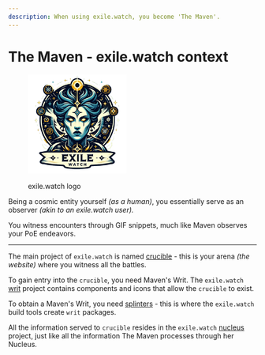 ```yaml
---
description: When using exile.watch, you become 'The Maven'.
---
```


# The Maven - exile.watch context

<figure><img src="../.gitbook/assets/image (2).png" alt="" width="200"><figcaption><p>exile.watch logo</p></figcaption></figure>

Being a cosmic entity yourself _(as a human)_, you essentially serve as an observer _(akin to an exile.watch user)._

You witness encounters through GIF snippets, much like Maven observes your PoE endeavors.

***

The main project of `exile.watch` is named [crucible](projects/crucible/) - this is your arena _(the website)_ where you witness all the battles.&#x20;

To gain entry into the `crucible`, you need Maven's Writ. The `exile.watch` [writ](projects/writ/) project contains components and icons that allow the `crucible` to exist.&#x20;

To obtain a Maven's Writ, you need [splinters](projects/splinters/) - this is where the `exile.watch` build tools create `writ` packages.

All the information served to `crucible` resides in the `exile.watch` [nucleus](projects/nucleus/) project, just like all the information The Maven processes through her Nucleus.
